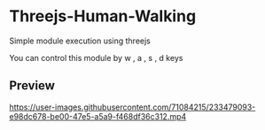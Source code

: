 # Threejs-Human-Walking
 Simple module execution using threejs

You can control this module by w , a , s , d keys

## Preview

https://user-images.githubusercontent.com/71084215/233479093-e98dc678-be00-47e5-a5a9-f468df36c312.mp4

